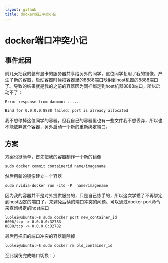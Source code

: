 ```yaml
---
layout: github
title: docker端口冲突小记
---
```


# docker端口冲突小记

## 事件起因

前几天把我的装有显卡的服务器共享给另外的同学，这位同学复用了我的镜像，产生了新的容器，启动容器时候把容器里的8888端口映射到host机器的8888端口了。导致的结果就是我的之前的容器因为同样绑定到host机器8888端口，所以启动不了：

```
Error response from daemon: ......

Bind for 0.0.0.0:8888 failed: port is already allocated
```

我不想停掉这位同学的容器，但我自己的容器里也有一些文件我不想丢弃，所以也不能放弃这个容器，另外启动一个新的重新绑定端口。

## 方案

方案也挺简单，首先把我的容器制作一个新的镜像

```
sudo docker commit containerid name/imagename
```

然后用新的镜像建立一个容器

```
sudo nvidia-docker run -itd -P  name/imagename
```

因为我的容器并不是对外提供服务的，只是自己练手的，所以这次学乖了不再绑定到host固定的端口了，来避免后续的端口冲突的问题。可以通过docker port命令来查询绑定的host端口

```
luolei@ubuntu:~$ sudo docker port new_container_id
6006/tcp -> 0.0.0.0:32783
8888/tcp -> 0.0.0.0:32782
```

最后再把旧的端口冲突的容器删除掉

```
luolei@ubuntu:~$ sudo docker rm old_container_id
```

至此误伤完成端口切换：）